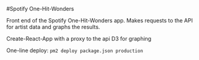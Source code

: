 #Spotify One-Hit-Wonders

Front end of the Spotify One-Hit-Wonders app. Makes requests to the API for artist data and graphs the results.

Create-React-App with a proxy to the api
D3 for graphing

One-line deploy:
`pm2 deploy package.json production`

